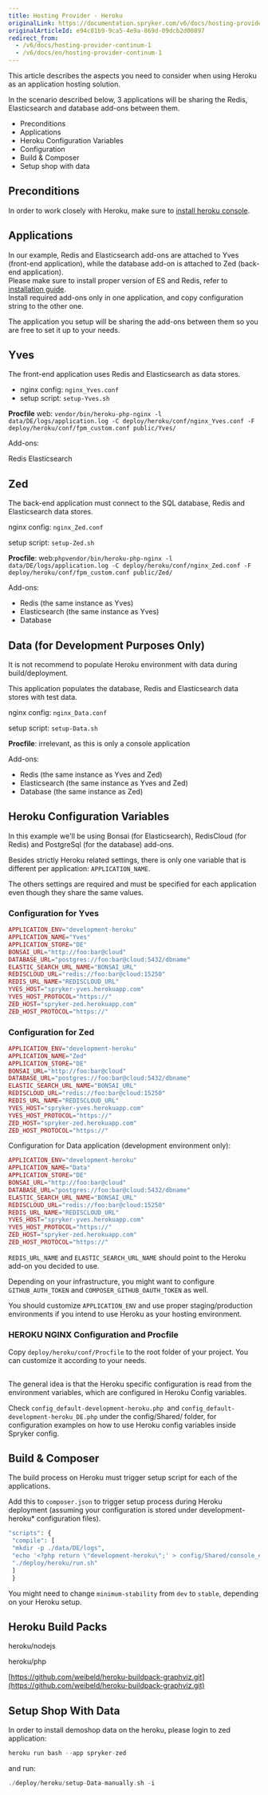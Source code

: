 ```yaml
---
title: Hosting Provider - Heroku
originalLink: https://documentation.spryker.com/v6/docs/hosting-provider-continum-1
originalArticleId: e94c81b9-9ca5-4e9a-869d-09dcb2d00897
redirect_from:
  - /v6/docs/hosting-provider-continum-1
  - /v6/docs/en/hosting-provider-continum-1
---
```


This article describes the aspects you need to consider when using Heroku as an application hosting solution.

In the scenario described below, 3 applications will be sharing the Redis, Elasticsearch and database add-ons between them.

* Preconditions
* Applications
* Heroku Configuration Variables
* Configuration
* Build & Composer
* Setup shop with data

## Preconditions

In order to work closely with Heroku, make sure to [install heroku console](https://devcenter.heroku.com/articles/heroku-cli).

## Applications

In our example, Redis and Elasticsearch add-ons are attached to Yves (front-end application), while the database add-on is attached to Zed (back-end application).<br>
Please make sure to install proper version of ES and Redis, refer to [installation guide](http://documentation.spryker.com/installation/installation-guide-b2c.htm).<br>
Install required add-ons only in one application, and copy configuration string to the other one.

The application you setup will be sharing the add-ons between them so you are free to set it up to your needs.

## Yves

The front-end application uses Redis and Elasticsearch as data stores.

* nginx config: `nginx_Yves.conf`
* setup script: `setup-Yves.sh`

<b>Procfile</b> web: `vendor/bin/heroku-php-nginx -l data/DE/logs/application.log -C deploy/heroku/conf/nginx_Yves.conf -F deploy/heroku/conf/fpm_custom.conf public/Yves/`

Add-ons:

Redis
    Elasticsearch

## Zed

The back-end application must connect to the SQL database, Redis and Elasticsearch data stores.

nginx config: `nginx_Zed.conf`

setup script: `setup-Zed.sh`

<b>Procfile</b>: web:`phpvendor/bin/heroku-php-nginx -l data/DE/logs/application.log -C deploy/heroku/conf/nginx_Zed.conf -F deploy/heroku/conf/fpm_custom.conf public/Zed/`

Add-ons:

* Redis (the same instance as Yves)
* Elasticsearch (the same instance as Yves)
* Database

## Data (for Development Purposes Only)

It is not recommend to populate Heroku environment with data during build/deployment.

This application populates the database, Redis and Elasticsearch data stores with test data.

nginx config: `nginx_Data.conf`

setup script: `setup-Data.sh`

<b>Procfile</b>: irrelevant, as this is only a console application

Add-ons:

* Redis (the same instance as Yves and Zed)
* Elasticsearch (the same instance as Yves and Zed)
* Database (the same instance as Zed)

## Heroku Configuration Variables

In this example we'll be using Bonsai (for Elasticsearch), RedisCloud (for Redis) and PostgreSql (for the database) add-ons.

Besides strictly Heroku related settings, there is only one variable that is different per application: `APPLICATION_NAME`.

The others settings are required and must be specified for each application even though they share the same values.

### Configuration for Yves
```php
APPLICATION_ENV="development-heroku"
APPLICATION_NAME="Yves"
APPLICATION_STORE="DE"
BONSAI_URL="http://foo:bar@cloud"
DATABASE_URL="postgres://foo:bar@cloud:5432/dbname"
ELASTIC_SEARCH_URL_NAME="BONSAI_URL"
REDISCLOUD_URL="redis://foo:bar@cloud:15250"
REDIS_URL_NAME="REDISCLOUD_URL"
YVES_HOST="spryker-yves.herokuapp.com"
YVES_HOST_PROTOCOL="https://"
ZED_HOST="spryker-zed.herokuapp.com"
ZED_HOST_PROTOCOL="https://"
```

### Configuration for Zed
```php
APPLICATION_ENV="development-heroku"
APPLICATION_NAME="Zed"
APPLICATION_STORE="DE"
BONSAI_URL="http://foo:bar@cloud"
DATABASE_URL="postgres://foo:bar@cloud:5432/dbname"
ELASTIC_SEARCH_URL_NAME="BONSAI_URL"
REDISCLOUD_URL="redis://foo:bar@cloud:15250"
REDIS_URL_NAME="REDISCLOUD_URL"
YVES_HOST="spryker-yves.herokuapp.com"
YVES_HOST_PROTOCOL="https://"
ZED_HOST="spryker-zed.herokuapp.com"
ZED_HOST_PROTOCOL="https://"
```
Configuration for Data application (development environment only):
```php
APPLICATION_ENV="development-heroku"
APPLICATION_NAME="Data"
APPLICATION_STORE="DE"
BONSAI_URL="http://foo:bar@cloud"
DATABASE_URL="postgres://foo:bar@cloud:5432/dbname"
ELASTIC_SEARCH_URL_NAME="BONSAI_URL"
REDISCLOUD_URL="redis://foo:bar@cloud:15250"
REDIS_URL_NAME="REDISCLOUD_URL"
YVES_HOST="spryker-yves.herokuapp.com"
YVES_HOST_PROTOCOL="https://"
ZED_HOST="spryker-zed.herokuapp.com"
ZED_HOST_PROTOCOL="https://"
```
`REDIS_URL_NAME` and `ELASTIC_SEARCH_URL_NAME` should point to the Heroku add-on you decided to use.

Depending on your infrastructure, you might want to configure `GITHUB_AUTH_TOKEN` and `COMPOSER_GITHUB_OAUTH_TOKEN` as well.

 You should customize `APPLICATION_ENV` and use proper staging/production environments if you intend to use Heroku as your hosting environment.

### HEROKU NGINX Configuration and Procfile

Copy `deploy/heroku/conf/Procfile` to the root folder of your project. You can customize it according to your needs.

##

The general idea is that the Heroku specific configuration is read from the environment variables, which are configured in Heroku Config variables.

Check `config_default-development-heroku.php `and `config_default-development-heroku_DE.php` under the config/Shared/ folder, for configuration examples on how to use Heroku config variables inside Spryker config.

## Build & Composer

The build process on Heroku must trigger setup script for each of the applications.

 Add this to `composer.json` to trigger setup process during Heroku deployment (assuming your configuration is stored under development-heroku* configuration files).

```php
"scripts": {
 "compile": [
 "mkdir -p ./data/DE/logs",
 "echo '<?php return \"development-heroku\";' > config/Shared/console_env_local.php",
 "./deploy/heroku/run.sh"
 ]
 }
 ```

You might need to change `minimum-stability` from `dev` to `stable`, depending on your Heroku setup.

## Heroku Build Packs

heroku/nodejs

heroku/php

[https://github.com/weibeld/heroku-buildpack-graphviz.git](https://github.com/weibeld/heroku-buildpack-graphviz.git)

## Setup Shop With Data

In order to install demoshop data on the heroku, please login to zed application:
```php
heroku run bash --app spryker-zed
```

and run:
```php
./deploy/heroku/setup-Data-manually.sh -i
```



